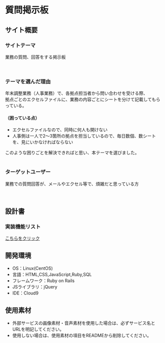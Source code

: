 # 質問掲示板

## サイト概要
### サイトテーマ
業務の質問、回答をする掲示板  
<br>
<br>
### テーマを選んだ理由
年末調整業務（人事業務）で、各拠点担当者から問い合わせを受ける際、  
拠点ごとのエクセルファイルに、業務の内容ごとにシートを分けて記載してもらっている。  
#### （困っている点）  
- エクセルファイルなので、同時に何人も開けない　
- 人事側は一人で2〜3箇所の拠点を担当しているので、毎日数個、数シートを、見にいかなければならない　

このような困りごとを解決できればと思い、本テーマを選びました。
<br>
<br>
### ターゲットユーザー
業務での質問回答が、メールやエクセル等で、煩雑だと思っている方
<br>
<br>
<br>
## 設計書
### 実装機能リスト
[こちらをクリック](https://docs.google.com/spreadsheets/d/1R9J-nloF-uO3lLW0vu77Y45dgzpdJ1cE7aT6E9YA2ng/edit?usp=sharing)

## 開発環境
- OS：Linux(CentOS)
- 言語：HTML,CSS,JavaScript,Ruby,SQL
- フレームワーク：Ruby on Rails
- JSライブラリ：jQuery
- IDE：Cloud9

## 使用素材
- 外部サービスの画像素材・音声素材を使用した場合は、必ずサービス名とURLを明記してください。
- 使用しない場合は、使用素材の項目をREADMEから削除してください。
